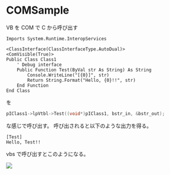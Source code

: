 COMSample
=========

VB を COM で C から呼び出す

```VB.net
Imports System.Runtime.InteropServices

<ClassInterface(ClassInterfaceType.AutoDual)>
<ComVisible(True)>
Public Class Class1
    ' Debug interface
    Public Function Test(ByVal str As String) As String
        Console.WriteLine("[{0}]", str)
        Return String.Format("Hello, {0}!!", str)
    End Function
End Class
```

を

```c
pIClass1->lpVtbl->Test((void*)pIClass1, bstr_in, &bstr_out);
```

な感じで呼び出す。
呼び出されると以下のような出力を得る。

```dos
[Test]
Hello, Test!!
```

vbs で呼び出すとこのようになる。

![](http://cdn-ak.f.st-hatena.com/images/fotolife/d/dechnostick/20140808/20140808032024.png)

